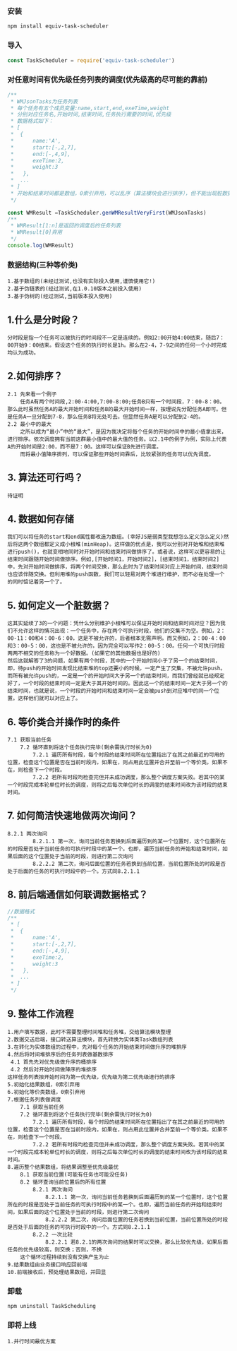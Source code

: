 ### 安装
```
npm install equiv-task-scheduler
```

### 导入
``` js
const TaskScheduler = require('equiv-task-scheduler')
```

### 对任意时间有优先级任务列表的调度(优先级高的尽可能的靠前)
```js
/**
 * WMJsonTasks为任务列表
 * 每个任务有五个成员变量:name,start,end,exeTime,weight
 * 分别对应任务名,开始时间,结束时间,任务执行需要的时间,优先级
 * 数据格式如下：
 * [
 *  {
 *      name:'A',
 *      start:[-,2,7],
 *      end:[-,4,9],
 *      exeTime:2,
 *      weight:3
 *   },
 *  ...
 * ]
 * 开始和结束时间都是数组，0索引弃用，可以乱序（算法模块会进行排序），但不能出现脏数据，关于脏数据，详情见下方分时段算法的说明
 */

const WMResult =TaskScheduler.genWMResultVeryFirst(WMJsonTasks)
/**
 * WMResult[1:n]是返回的调度后的任务列表
 * WMResult[0]弃用
 */
console.log(WMResult)
```

### 数据结构(三种等价类)
    1.基于数组的(未经过测试,也没有实际投入使用,谨慎使用它!)
    2.基于伪链表的(经过测试,在1.0.10版本之前投入使用)
    3.基于伪树的(经过测试,当前版本投入使用)

## 1.什么是分时段？
    分时段是指一个任务可以被执行的时间段不一定是连续的。例如2:00开始4:00结束，随后7：00开始9：00结束。假设这个任务的执行时长是1h。那么在2-4，7-9之间的任何一个小时完成均认为成功。

## 2.如何排序？
    2.1 先来看一个例子
        任务A有两个时间段,2:00-4:00,7:00-8:00;任务B只有一个时间段，7：00-8：00。那么此时虽然任务A的最大开始时间和任务B的最大开始时间一样，按理说先分配任务A即可。但是任务A一旦分配到7-8，那么任务B将无处可去。但显然任务A是可以分配到2-4的。
    2.2 最小中的最大
        之所以成为“最小”中的“最大”，是因为我决定将每个任务的开始时间中的最小值拿出来，进行排序。依次调度拥有当前这群最小值中的最大值的任务。以2.1中的例子为例，实际上代表A的开始时间是2:00，而不是7：00。这样可以保证B先进行调度。
        而将最小值降序排列，可以保证那些开始时间靠后，比较紧张的任务可以优先调度。

## 3. 算法还可行吗？
    待证明

## 4. 数据如何存储
    我们可以将任务的start和end属性都改造为数组。(幸好JS是弱类型我想怎么定义怎么定义)然后将这两个数组都定义成小根堆(minHeap)。这样做的优点是，我可以分别对开始堆和结束堆进行push()，也就变相地同时对开始时间和结束时间做排序了。或者说，这样可以更容易的让结束时间跟随开始时间做排序。例如,[开始时间1，开始时间2]，[结束时间1，结束时间2]中，先对开始时间做排序，将两个时间交换，那么此时为了结束时间对应上开始时间，结束时间也应该伴随交换。但利用堆的push函数，我们可以轻易对两个堆进行维护，而不必在处理一个的同时惦记着另一个了。

## 5. 如何定义一个脏数据？
    这其实延续了3的一个问题：凭什么分别维护小根堆可以保证开始时间和结束时间对应？因为我们不允许这样的情况出现：一个任务中，存在两个可执行时段，他们的交集不为空。例如，2：00-11：00和4：00-6：00，这是不被允许的，后者根本无需声明。而又例如，2：00-4：00和3：00-5：00，这也是不被允许的，因为完全可以写作2：00-5：00。任何一个可执行时段两两不相交的任务称为一个好数据。(如果它的其他数据也是好的)
    然后这就解答了3的问题，如果有两个时段，其中的一个开始时间小于了另一个的结束时间，即，待push的开始时间发现比结束堆的top还要小的时候，一定产生了交集，不被允许push。而所有被允许push的，一定是一个的开始时间大于另一个的结束时间，而我们曾经就已经规定好了，一个时段的结束时间一定是大于其开始时间的。因此这一个的结束时间一定大于另一个的结束时间，也就是说，一个时段的开始时间和结束时间一定会被push到对应堆中的同一个位置。这样他们就可以对应上了。

## 6. 等价类合并操作时的条件
    7.1 获取当前任务
        7.2 循环直到将这个任务执行完毕(剩余需执行时长为0)
            7.2.1 遍历所有时段，每个时段的结束时间所在位置指出了在其之前最近的可用的位置，检查这个位置是否在当前时段内，如果在，则占用此位置并合并至前一个等价类。如果不在，则检查下一个时段。
            7.2.2 若所有时段均检查完但并未成功调度，那么整个调度方案失败。若其中的某一个时段完成本轮单位时长的调度，则将之后每次单位时长的调度的结束时间改为该时段的结束时间。

## 7. 如何简洁快速地做两次询问？
    8.2.1 两次询问
            8.2.1.1 第一次，询问当前任务若换到后面遍历到的某一个位置时，这个位置所在的时段是否处于当前任务的可执行时段中的某一个。也即，遍历当前任务的开始和结束时间，如果后面的这个位置处于当前的时段，则进行第二次询问
            8.2.2.2 第二次，询问后面位置的任务若换到当前位置，当前位置所处的时段是否处于后面的任务的可执行时段中的一个。方式同8.2.1.1
## 8. 前后端通信如何联调数据格式？
``` js
//数据格式
/**
 * [
 *  {
 *      name:'A',
 *      start:[-,2,7],
 *      end:[-,4,9],
 *      exeTime:2,
 *      weight:3
 *   },
 *  ...
 * ]
 */
 ```
## 9. 整体工作流程
    1.用户填写数据，此时不需要整理时间堆和任务堆，交给算法模块整理
    2.数据交送后端，接口转送算法模块，首先转换为实体类Task数组列表
    3.在转化为实体数组的过程中，先对每个任务的开始结束时间做升序的堆排序
    4.然后将时间堆排序后的任务列表做基数排序
     4.1 首先先对优先级做升序的桶排序
     4.2 然后对开始时间做降序的堆排序
    这样任务列表按开始时间为第一优先级，优先级为第二优先级进行的排序
    5.初始化结果数组，0索引弃用
    6.初始化等价类数组，0索引弃用
    7.根据任务列表做调度
        7.1 获取当前任务
        7.2 循环直到将这个任务执行完毕(剩余需执行时长为0)
            7.2.1 遍历所有时段，每个时段的结束时间所在位置指出了在其之前最近的可用的位置，检查这个位置是否在当前时段内，如果在，则占用此位置并合并至前一个等价类。如果不在，则检查下一个时段。
            7.2.2 若所有时段均检查完但并未成功调度，那么整个调度方案失败。若其中的某一个时段完成本轮单位时长的调度，则将之后每次单位时长的调度的结束时间改为该时段的结束时间。
    8.遍历整个结果数组，将结果调整至优先级最优
        8.1 获取当前位置(可能有任务也可能没任务)
        8.2 循环查询当前位置后的所有位置
            8.2.1 两次询问
                8.2.1.1 第一次，询问当前任务若换到后面遍历到的某一个位置时，这个位置所在的时段是否处于当前任务的可执行时段中的某一个。也即，遍历当前任务的开始和结束时间，如果后面的这个位置处于当前的时段，则进行第二次询问
                8.2.2.2 第二次，询问后面位置的任务若换到当前位置，当前位置所处的时段是否处于后面的任务的可执行时段中的一个。方式同8.2.1.1
            8.2.2 一次比较
                8.2.2.1 若8.2.1的两次询问的结果时可以交换，那么比较优先级，如果后面任务的优先级较高，则交换；否则，不换
        这个循环过程持续到没有交换产生为止
    9.结果数组由业务接口响应回前端
    10.前端接收后，预处理结果数组，并回显

### 卸载
```
npm uninstall TaskScheduling
```

### 即将上线
    1.并行时间最优方案